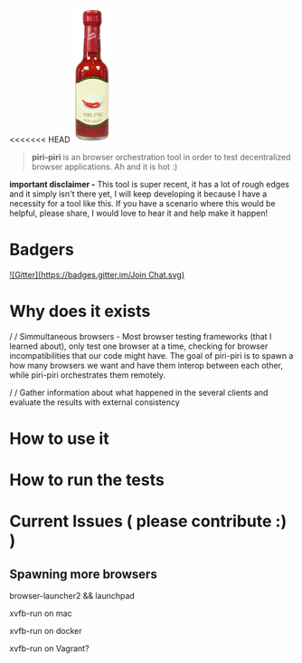 <<<<<<< HEAD
![](/img/logo.png)

> **piri-piri** is an browser orchestration tool in order to test decentralized browser applications. Ah and it is hot :)

**important disclaimer -** This tool is super recent, it has a lot of rough edges and it simply isn't there yet, I will keep developing it because I have a necessity for a tool like this. If you have a scenario where this would be helpful, please share, I would love to hear it and help make it happen!

# Badgers
[![Gitter](https://badges.gitter.im/Join Chat.svg)](https://gitter.im/diasdavid/piri-piri?utm_source=badge&utm_medium=badge&utm_campaign=pr-badge&utm_content=badge)



# Why does it exists


/ / Simmultaneous browsers - Most browser testing frameworks (that I learned about), only test one browser at a time, checking for browser incompatibilities that our code might have. The goal of piri-piri is to spawn a how many browsers we want and have them interop between each other, while piri-piri orchestrates them remotely.

/ / Gather information about what happened in the several clients and evaluate the results with external consistency


# How to use it



# How to run the tests



# Current Issues ( please contribute :) )

## Spawning more browsers

browser-launcher2 && launchpad

xvfb-run on mac

xvfb-run on docker

xvfb-run on Vagrant?

